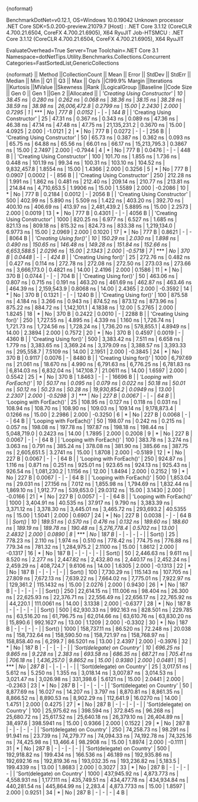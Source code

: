 {noformat}

BenchmarkDotNet=v0.12.1, OS=Windows 10.0.19042
Unknown processor
.NET Core SDK=5.0.200-preview.21079.7
  [Host]     : .NET Core 3.1.12 (CoreCLR 4.700.21.6504, CoreFX 4.700.21.6905), X64 RyuJIT
  Job-HTSMCU : .NET Core 3.1.12 (CoreCLR 4.700.21.6504, CoreFX 4.700.21.6905), X64 RyuJIT

EvaluateOverhead=True  Server=True  Toolchain=.NET Core 3.1  
Namespace=dotNetTips.Utility.Benchmarks.Collections.Concurrent  Categories=FastSortedList,GenericCollections  

{noformat}
||                      Method ||CollectionCount ||         Mean ||       Error ||      StdDev ||      StdErr ||       Median ||          Min ||           Q1 ||           Q3 ||          Max ||        Op/s ||CI99.9% Margin ||Iterations ||Kurtosis ||MValue ||Skewness ||Rank ||LogicalGroup ||Baseline ||Code Size || Gen 0 || Gen 1 ||Gen 2 ||Allocated ||
| *'Creating Using Constructor'* |              *10* |      *38.45 ns* |     *0.280 ns* |     *0.262 ns* |     *0.068 ns* |      *38.36 ns* |      *38.15 ns* |      *38.28 ns* |      *38.59 ns* |      *38.98 ns* | *26,006,472.8* |      *0.2799 ns* |      *15.00* |   *2.2430* |  *2.000* |   *0.7295* |    *1* |            *** |       *No* |     *777 B* | *0.0152* |      *-* |     *-* |     *144 B* |
| 'Creating Using Constructor' |              25 |      47.31 ns |     0.367 ns |     0.343 ns |     0.089 ns |      47.36 ns |      46.38 ns |      47.14 ns |      47.48 ns |      47.75 ns | 21,135,231.2 |      0.3670 ns |      15.00 |   4.0925 |  2.000 |  -1.0121 |    2 |            * |       No |     777 B | 0.0272 |      - |     - |     256 B |
| 'Creating Using Constructor' |              50 |      65.73 ns |     0.387 ns |     0.362 ns |     0.093 ns |      65.75 ns |      64.88 ns |      65.56 ns |      66.01 ns |      66.17 ns | 15,213,795.3 |      0.3867 ns |      15.00 |   2.7497 |  2.000 |  -0.7944 |    4 |            * |       No |     777 B | 0.0476 |      - |     - |     448 B |
| 'Creating Using Constructor' |             100 |     101.70 ns |     1.855 ns |     1.736 ns |     0.448 ns |     101.19 ns |      99.34 ns |     100.31 ns |     103.10 ns |     104.52 ns |  9,832,457.8 |      1.8554 ns |      15.00 |   1.4366 |  2.000 |   0.3256 |    5 |            * |       No |     777 B | 0.0907 | 0.0002 |     - |     856 B |
| 'Creating Using Constructor' |             250 |     212.28 ns |     1.991 ns |     1.862 ns |     0.481 ns |     212.40 ns |     209.14 ns |     210.77 ns |     213.81 ns |     214.84 ns |  4,710,653.5 |      1.9906 ns |      15.00 |   1.5589 |  2.000 |  -0.2086 |   10 |            * |       No |     777 B | 0.2184 | 0.0012 |     - |    2056 B |
| 'Creating Using Constructor' |             500 |     402.99 ns |     5.890 ns |     5.509 ns |     1.422 ns |     403.20 ns |     392.70 ns |     400.10 ns |     406.69 ns |     413.97 ns |  2,481,439.2 |      5.8895 ns |      15.00 |   2.2573 |  2.000 |   0.0019 |   13 |            * |       No |     777 B | 0.4301 |      - |     - |    4056 B |
| 'Creating Using Constructor' |            1000 |     820.25 ns |     6.977 ns |     6.527 ns |     1.685 ns |     821.13 ns |     809.18 ns |     815.32 ns |     824.73 ns |     833.38 ns |  1,219,134.0 |      6.9773 ns |      15.00 |   2.0969 |  2.000 |   0.1020 |   17 |            * |       No |     777 B | 0.8621 |      - |     - |    8064 B |
|       *'Creating Using for()'* |              *10* |     *150.29 ns* |     *2.030 ns* |     *1.898 ns* |     *0.490 ns* |     *150.65 ns* |     *146.48 ns* |     *149.28 ns* |     *151.84 ns* |     *152.66 ns* |  *6,653,588.5* |      *2.0296 ns* |      *15.00* |   *2.1343* |  *2.000* |  *-0.5718* |    *7* |            *** |       *No* |     *370 B* | *0.0448* |      *-* |     *-* |     *424 B* |
|       'Creating Using for()' |              25 |     272.76 ns |     0.482 ns |     0.427 ns |     0.114 ns |     272.78 ns |     272.08 ns |     272.50 ns |     273.03 ns |     273.66 ns |  3,666,173.0 |      0.4821 ns |      14.00 |   2.4196 |  2.000 |   0.1586 |   11 |            * |       No |     370 B | 0.0744 |      - |     - |     704 B |
|       'Creating Using for()' |              50 |     463.06 ns |     0.807 ns |     0.715 ns |     0.191 ns |     463.20 ns |     461.69 ns |     462.87 ns |     463.46 ns |     464.39 ns |  2,159,543.9 |      0.8068 ns |      14.00 |   2.4365 |  2.000 |  -0.3592 |   14 |            * |       No |     370 B | 0.1321 |      - |     - |    1240 B |
|       'Creating Using for()' |             100 |     875.58 ns |     4.184 ns |     3.266 ns |     0.943 ns |     874.52 ns |     873.12 ns |     873.96 ns |     875.22 ns |     884.72 ns |  1,142,101.1 |      4.1838 ns |      12.00 |   5.2765 |  2.000 |   1.8245 |   18 |            * |       No |     370 B | 0.2422 | 0.0010 |     - |    2288 B |
|       'Creating Using for()' |             250 |   1,727.55 ns |     4.895 ns |     4.339 ns |     1.160 ns |   1,726.74 ns |   1,721.73 ns |   1,724.56 ns |   1,728.24 ns |   1,736.20 ns |    578,855.1 |      4.8949 ns |      14.00 |   2.3894 |  2.000 |   0.7572 |   20 |            * |       No |     370 B | 0.4597 | 0.0019 |     - |    4360 B |
|       'Creating Using for()' |             500 |   3,383.42 ns |     7.511 ns |     6.658 ns |     1.779 ns |   3,383.65 ns |   3,369.24 ns |   3,379.09 ns |   3,388.57 ns |   3,393.33 ns |    295,558.7 |      7.5109 ns |      14.00 |   2.1951 |  2.000 |  -0.3845 |   24 |            * |       No |     370 B | 0.9117 | 0.0076 |     - |    8480 B |
|       'Creating Using for()' |            1000 |   6,797.69 ns |    21.061 ns |    18.670 ns |     4.990 ns |   6,791.63 ns |   6,776.25 ns |   6,781.83 ns |   6,814.03 ns |   6,832.04 ns |    147,108.7 |     21.0611 ns |      14.00 |   1.6597 |  2.000 |   0.5542 |   25 |            * |       No |     370 B | 1.8463 |      - |     - |   16696 B |
|     *'Looping with ForEach()'* |              *10* |      *50.17 ns* |     *0.095 ns* |     *0.079 ns* |     *0.022 ns* |      *50.18 ns* |      *50.01 ns* |      *50.12 ns* |      *50.23 ns* |      *50.28 ns* | *19,930,854.2* |      *0.0949 ns* |      *13.00* |   *2.2307* |  *2.000* |  *-0.5298* |    *3* |            *** |       *No* |     *227 B* | *0.0067* |      *-* |     *-* |      *64 B* |
|     'Looping with ForEach()' |              25 |     108.95 ns |     0.127 ns |     0.118 ns |     0.031 ns |     108.94 ns |     108.70 ns |     108.90 ns |     109.03 ns |     109.14 ns |  9,178,873.4 |      0.1266 ns |      15.00 |   2.2986 |  2.000 |  -0.3250 |    6 |            * |       No |     227 B | 0.0068 |      - |     - |      64 B |
|     'Looping with ForEach()' |              50 |     198.07 ns |     0.242 ns |     0.215 ns |     0.057 ns |     198.08 ns |     197.78 ns |     197.87 ns |     198.18 ns |     198.44 ns |  5,048,719.0 |      0.2423 ns |      14.00 |   1.7895 |  2.000 |   0.2008 |    9 |            * |       No |     227 B | 0.0067 |      - |     - |      64 B |
|     'Looping with ForEach()' |             100 |     383.78 ns |     3.274 ns |     3.063 ns |     0.791 ns |     385.24 ns |     378.08 ns |     381.90 ns |     385.66 ns |     387.75 ns |  2,605,651.5 |      3.2741 ns |      15.00 |   1.8708 |  2.000 |  -0.5189 |   12 |            * |       No |     227 B | 0.0067 |      - |     - |      64 B |
|     'Looping with ForEach()' |             250 |     924.87 ns |     1.116 ns |     0.871 ns |     0.251 ns |     925.01 ns |     923.65 ns |     924.13 ns |     925.43 ns |     926.54 ns |  1,081,230.2 |      1.1156 ns |      12.00 |   1.8494 |  2.000 |   0.2152 |   19 |            * |       No |     227 B | 0.0067 |      - |     - |      64 B |
|     'Looping with ForEach()' |             500 |   1,853.04 ns |    29.031 ns |    27.156 ns |     7.012 ns |   1,855.98 ns |   1,794.69 ns |   1,832.44 ns |   1,869.10 ns |   1,912.77 ns |    539,653.0 |     29.0312 ns |      15.00 |   3.1430 |  2.000 |  -0.0166 |   21 |            * |       No |     227 B | 0.0057 |      - |     - |      64 B |
|     'Looping with ForEach()' |            1000 |   3,404.91 ns |    40.535 ns |    37.917 ns |     9.790 ns |   3,383.39 ns |   3,371.12 ns |   3,378.30 ns |   3,445.01 ns |   3,465.72 ns |    293,693.2 |     40.5355 ns |      15.00 |   1.5041 |  2.000 |   0.6907 |   24 |            * |       No |     227 B | 0.0038 |      - |     - |      64 B |
|                       *Sort()* |              *10* |     *189.51 ns* |     *0.570 ns* |     *0.476 ns* |     *0.132 ns* |     *189.60 ns* |     *188.60 ns* |     *189.19 ns* |     *189.78 ns* |     *190.48 ns* |  *5,276,778.4* |      *0.5702 ns* |      *13.00* |   *2.4832* |  *2.000* |   *0.0890* |    *8* |            *** |       *No* |     *187 B* |      *-* |      *-* |     *-* |         *-* |
|                       Sort() |              25 |     778.23 ns |     2.110 ns |     1.974 ns |     0.510 ns |     778.42 ns |     774.75 ns |     776.88 ns |     779.34 ns |     781.32 ns |  1,284,975.2 |      2.1100 ns |      15.00 |   1.8612 |  2.000 |  -0.1317 |   16 |            * |       No |     187 B |      - |      - |     - |         - |
|                       Sort() |              50 |   2,446.63 ns |     9.611 ns |     8.520 ns |     2.277 ns |   2,447.82 ns |   2,432.80 ns |   2,440.17 ns |   2,452.24 ns |   2,459.29 ns |    408,724.7 |      9.6106 ns |      14.00 |   1.6305 |  2.000 |  -0.1313 |   22 |            * |       No |     187 B |      - |      - |     - |         - |
|                       Sort() |             100 |   7,730.29 ns |   115.143 ns |   107.705 ns |    27.809 ns |   7,672.13 ns |   7,639.22 ns |   7,664.02 ns |   7,775.01 ns |   7,922.97 ns |    129,361.2 |    115.1432 ns |      15.00 |   2.0276 |  2.000 |   0.9430 |   26 |            * |       No |     187 B |      - |      - |     - |         - |
|                       Sort() |             250 |  22,614.15 ns |   111.006 ns |    98.404 ns |    26.300 ns |  22,625.93 ns |  22,376.71 ns |  22,556.49 ns |  22,656.17 ns |  22,765.92 ns |     44,220.1 |    111.0061 ns |      14.00 |   3.1338 |  2.000 |  -0.6377 |   28 |            * |       No |     187 B |      - |      - |     - |         - |
|                       Sort() |             500 |  62,930.33 ns |   992.163 ns |   828.501 ns |   229.785 ns |  63,516.20 ns |  61,796.75 ns |  62,014.66 ns |  63,610.76 ns |  63,830.20 ns |     15,890.6 |    992.1627 ns |      13.00 |   1.1209 |  2.000 |  -0.3302 |   30 |            * |       No |     187 B |      - |      - |     - |         - |
|                       Sort() |            1000 | 158,737.11 ns |    86.520 ns |    72.248 ns |    20.038 ns | 158,732.64 ns | 158,590.50 ns | 158,721.97 ns | 158,768.97 ns | 158,858.40 ns |      6,299.7 |     86.5201 ns |      13.00 |   2.4397 |  2.000 |  -0.3976 |   32 |            * |       No |     187 B |      - |      - |     - |         - |
|  *'Sort(delegate) on Country'* |              *10* |     *696.25 ns* |     *9.865 ns* |     *9.228 ns* |     *2.383 ns* |     *693.58 ns* |     *686.35 ns* |     *687.21 ns* |     *705.41 ns* |     *706.18 ns* |  *1,436,257.0* |      *9.8652 ns* |      *15.00* |   *0.9380* |  *2.000* |   *0.0481* |   *15* |            *** |       *No* |     *287 B* |      *-* |      *-* |     *-* |         *-* |
|  'Sort(delegate) on Country' |              25 |   3,017.51 ns |     5.612 ns |     5.250 ns |     1.355 ns |   3,018.14 ns |   3,007.87 ns |   3,014.53 ns |   3,021.47 ns |   3,026.98 ns |    331,398.6 |      5.6121 ns |      15.00 |   2.0441 |  2.000 |  -0.2363 |   23 |            * |       No |     287 B |      - |      - |     - |         - |
|  'Sort(delegate) on Country' |              50 |   8,877.69 ns |    16.027 ns |    14.207 ns |     3.797 ns |   8,870.81 ns |   8,861.35 ns |   8,866.52 ns |   8,890.53 ns |   8,902.29 ns |    112,641.9 |     16.0270 ns |      14.00 |   1.4751 |  2.000 |   0.4275 |   27 |            * |       No |     287 B |      - |      - |     - |         - |
|  'Sort(delegate) on Country' |             100 |  25,975.62 ns |   398.594 ns |   372.845 ns |    96.268 ns |  25,680.72 ns |  25,617.52 ns |  25,640.18 ns |  26,379.10 ns |  26,404.89 ns |     38,497.6 |    398.5941 ns |      15.00 |   0.9366 |  2.000 |   0.1522 |   29 |            * |       No |     287 B |      - |      - |     - |         - |
|  'Sort(delegate) on Country' |             250 |  74,258.73 ns |    98.291 ns |    91.941 ns |    23.739 ns |  74,279.77 ns |  74,094.33 ns |  74,192.78 ns |  74,325.16 ns |  74,425.98 ns |     13,466.4 |     98.2908 ns |      15.00 |   1.8974 |  2.000 |  -0.1111 |   31 |            * |       No |     287 B |      - |      - |     - |         - |
|  'Sort(delegate) on Country' |             500 | 192,918.82 ns |   199.434 ns |   166.536 ns |    46.189 ns | 192,935.86 ns | 192,692.16 ns | 192,819.36 ns | 193,032.35 ns | 193,236.82 ns |      5,183.5 |    199.4339 ns |      13.00 |   1.8683 |  2.000 |   0.3027 |   33 |            * |       No |     287 B |      - |      - |     - |         - |
|  'Sort(delegate) on Country' |            1000 | 437,945.92 ns | 4,873.773 ns | 4,558.931 ns | 1,177.111 ns | 435,749.51 ns | 434,477.78 ns | 434,934.84 ns | 440,281.54 ns | 445,864.99 ns |      2,283.4 |  4,873.7733 ns |      15.00 |   1.8597 |  2.000 |   0.9251 |   34 |            * |       No |     287 B |      - |      - |     - |       4 B |
